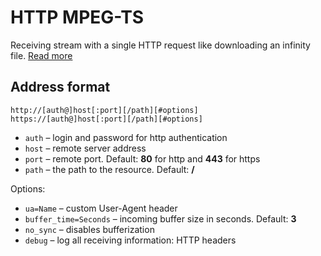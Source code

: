 # HTTP MPEG-TS

Receiving stream with a single HTTP request like downloading an infinity file. [Read more](/en/book/#/delivery/http)

## Address format

```
http://[auth@]host[:port][/path][#options]
https://[auth@]host[:port][/path][#options]
```

* `auth` – login and password for http authentication
* `host` – remote server address
* `port` – remote port. Default: **80** for http and **443** for https
* `path` – the path to the resource. Default: **/**

Options:

- `ua=Name` – custom User-Agent header
- `buffer_time=Seconds` – incoming buffer size in seconds. Default: **3**
- `no_sync` – disables bufferization
- `debug` – log all receiving information: HTTP headers
